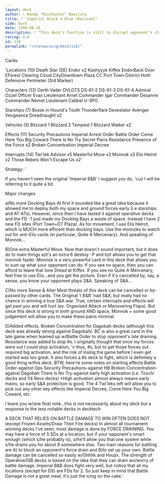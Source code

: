 ```yaml
---
layout: deck
author: ! Randy "Misthunter" Bautista
title: ! "Imperial Black & Blue (Revised)"
side: Dark
date: 1999-08-15
description: ! "This deck's function is still to disrupt opponent's strategythrough quick activation and battling while setting up good drains.However, there are key differences from the original (After lookingover some very good decks and very nice critiques, i.e."
rating: 4.0
id: 119
permalink: "/starwarsccg/deck/119/"
---
```

Cards: 

'Locations (10)
Death Star (SE)
Endor x2
Kashyyyk
Kiffex
EndorBack Door
EForest Clearing
Cloud CityDowntown Plaza
CC Port Town District
Hoth Defensive Perimeter (3rd Marker)

Characters (13)
Darth Vader
DVLOTS
DS-61-2
DS-61-3
DS-61-4
Admiral Ozzel
Officer Evax
Lieutenant Arnet
Commander Igar
Commander Desanne
Commander Nemet
Lieutenant Cabbel
U-3PO

Starships (7)
Bossk in Hound's Tooth
Thunderflare
Devestator
Avenger
Vengeance
Dreadnaught x2

Vehicles (5)
Blizzard 1
Blizzard 2
Tempest 1
Blizzard Walker x2

Effects (11)
Security Precautions
Imperial Arrest Order
Battle Order
Come Here You Big Coward
There Is No Try
Secret Plans
Resistance
Presence of the Force x2
Broken Concentration
Imperial Decree

Interrupts (14)
Twi'lek Advisor x5
Masterful Move x2
Monnok x3
Elis Helrot x2
Those Rebels Won't Escape Us x2'

Strategy: '

If you haven't seen the original 'Imperial B&B' I suggest
you do, 'cuz I will be referring to it quite a bit.

Major changes

a)No more Docking Bays
At first it sounded like a great idea because it allowed me
to deploy both my space and ground forces early (i.e starships
and AT-ATs).  However, since then I have tested it against operative
decks and the FD -1 just made my Docking Bays a waste of space. Instead
I have 2 new FD sites (Port Town+DT Plaza).  As for movement, I use Elis Helrot,
which is MUCH more efficent than docking bays. Use the monnoks to watch out
for anti-Elis cards (in particular, Quite A Mercenary).  And speaking of Monnok...

B)One extra Masterful Move.
Now that doesn't sound important, but it does do to main things
a)it's an extra 6 destiny -P
and b)it allows you to get that monnok faster.
Monnok is a very powerful card in this deck that allows you to sum up what your
opponent can do. If you see no space, then you can afford to leave that lone Dread
at Kiffex. If you see no Quite A Mercenary, feel free to use Elis...and you get the
picture.  Even if it's cancelled by, say, a sense, you know your opponent plays S&A.
Speaking of S&A...

C)No more Sense & Alter
Most threats of this deck can be cancelled or by-passed by other cards.  The Original
'I B&B' had S&A, but really had no chance in winning a true S&A war.  True, certain interrupts
and effects will get past you and will hurt (ex. Organized Attack or Manuvering Flaps).  But since
this deck is strong in both ground AND space, Monnok + some good judgement will allow you to make
these pains minimal.

D)Added effects.
Broken Concentration for Dagobah decks (although this deck was already strong against Dagobah).  BC
is also a great card in the late game when teamed up w/Battle Order to stop opponent's late draining.
Resistance was added to stop #s.  I originally thought that once my forces were out I could stop activation,
'n thus, #s, but to get those forces out required big activation, and the risk of losing the game before
I even get started was too great.  It also forces a #s deck to fight, which is definitely a good thing w/this deck.
BTW, here're some notes on starting effects
Battle Order-against Ops
Security Precautions-against HB
Broken Concentration-against Dagobah
There Is No Try-against early high activation (i.e. Toschi decks and Y4 Revo decks)
*High activation almost always means early mains, so early S&A protection is good.
The 4 Twi'leks left will allow you to pick out any other key effects like Imperial Decree, Come Here You Big Coward, etc.

I leave you w/one final note...this is not necessarily about my deck but a response to the less notable decks in
decktech

A DECK THAT RELIES ON BATTLE DAMAGE TO WIN OFTEN DOES NOT (except Frozen Assets/Draw Their Fire decks)
In almost all tournament winning decks I've seen, most damage is done by FORCE DRAINING.  You may have a force of 5 SDs at a location,
but if your opponent's smart enough (which s/he probably is), s/he'll allow you that one system while s/he drains you for about 8 somewhere
else.  Two main reasons for battling are
A) to block an opponent's force drain
and B)to set up your own.
Battle damage can be cancelled so easily w/Ghhhk and Houjix. The strength of Operative/ISB decks is based on the idea that they can drain wo/worry of battle
damage.  Imperial B&B does fight very well, but notice that all my locations (except for DS) are FDs for 2.  So just keep in mind that Battle Damage is not a
great meal; it's just the icing on the cake.'
